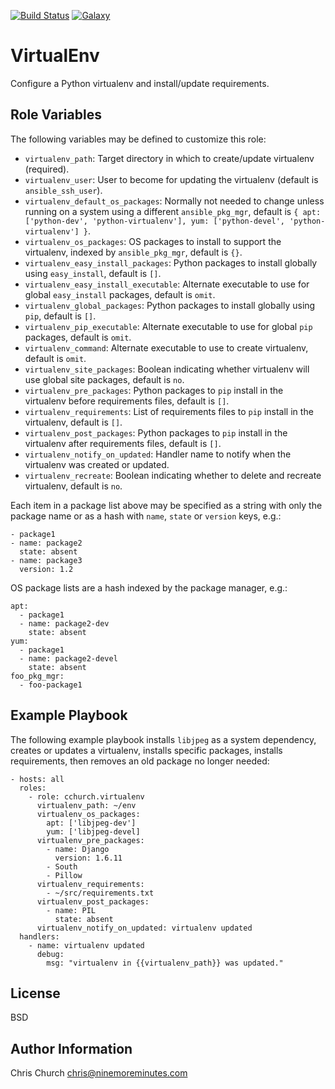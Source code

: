[![Build Status](http://img.shields.io/travis/cchurch/ansible-role-virtualenv.svg)](https://travis-ci.org/cchurch/ansible-role-virtualenv)
[![Galaxy](http://img.shields.io/badge/galaxy-cchurch.virtualenv-blue.svg)](https://galaxy.ansible.com/list#/roles/4061)

VirtualEnv
==========

Configure a Python virtualenv and install/update requirements.

Role Variables
--------------

The following variables may be defined to customize this role:

- `virtualenv_path`: Target directory in which to create/update virtualenv (required).
- `virtualenv_user`: User to become for updating the virtualenv (default is `ansible_ssh_user`).
- `virtualenv_default_os_packages`: Normally not needed to change unless running on a system using a different `ansible_pkg_mgr`, default is `{ apt: ['python-dev', 'python-virtualenv'], yum: ['python-devel', 'python-virtualenv'] }`.
- `virtualenv_os_packages`: OS packages to install to support the virtualenv, indexed by `ansible_pkg_mgr`, default is `{}`.
- `virtualenv_easy_install_packages`: Python packages to install globally using `easy_install`, default is `[]`.
- `virtualenv_easy_install_executable`: Alternate executable to use for global `easy_install` packages, default is `omit`.
- `virtualenv_global_packages`: Python packages to install globally using `pip`, default is `[]`.
- `virtualenv_pip_executable`: Alternate executable to use for global `pip` packages, default is `omit`.
- `virtualenv_command`: Alternate executable to use to create virtualenv, default is `omit`.
- `virtualenv_site_packages`: Boolean indicating whether virtualenv will use global site packages, default is `no`.
- `virtualenv_pre_packages`: Python packages to `pip` install in the virtualenv before requirements files, default is `[]`.
- `virtualenv_requirements`: List of requirements files to `pip` install in the virtualenv, default is `[]`.
- `virtualenv_post_packages`: Python packages to `pip` install in the virtualenv after requirements files, default is `[]`.
- `virtualenv_notify_on_updated`: Handler name to notify when the virtualenv was created or updated.
- `virtualenv_recreate`: Boolean indicating whether to delete and recreate virtualenv, default is `no`.

Each item in a package list above may be specified as a string with only the
package name or as a hash with `name`, `state` or `version` keys, e.g.:

    - package1
    - name: package2
      state: absent
    - name: package3
      version: 1.2

OS package lists are a hash indexed by the package manager, e.g.:

    apt:
      - package1
      - name: package2-dev
        state: absent
    yum:
      - package1
      - name: package2-devel
        state: absent
    foo_pkg_mgr:
      - foo-package1

Example Playbook
----------------

The following example playbook installs `libjpeg` as a system dependency,
creates or updates a virtualenv, installs specific packages, installs
requirements, then removes an old package no longer needed:

    - hosts: all
      roles:
        - role: cchurch.virtualenv
          virtualenv_path: ~/env
          virtualenv_os_packages:
            apt: ['libjpeg-dev']
            yum: ['libjpeg-devel]
          virtualenv_pre_packages:
            - name: Django
              version: 1.6.11
            - South
            - Pillow
          virtualenv_requirements:
            - ~/src/requirements.txt
          virtualenv_post_packages:
            - name: PIL
              state: absent
          virtualenv_notify_on_updated: virtualenv updated
      handlers:
        - name: virtualenv updated
          debug:
            msg: "virtualenv in {{virtualenv_path}} was updated."

License
-------

BSD

Author Information
------------------

Chris Church <chris@ninemoreminutes.com>
